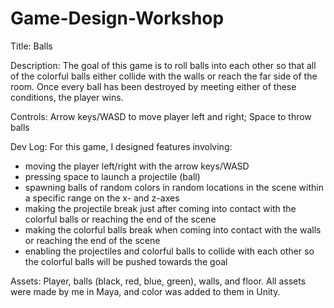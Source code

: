 # Game-Design-Workshop

Title: Balls

Description: The goal of this game is to roll balls into each other so that all of the colorful balls either collide with the walls or reach the far side of the room. Once every ball has been destroyed by meeting either of these conditions, the player wins.

Controls: Arrow keys/WASD to move player left and right; Space to throw balls

Dev Log: For this game, I designed features involving:
  - moving the player left/right with the arrow keys/WASD
  - pressing space to launch a projectile (ball)
  - spawning balls of random colors in random locations in the scene within a specific range on the x- and z-axes
  - making the projectile break just after coming into contact with the colorful balls or reaching the end of the scene
  - making the colorful balls break when coming into contact with the walls or reaching the end of the scene
  - enabling the projectiles and colorful balls to collide with each other so the colorful balls will be pushed towards the goal

Assets: Player, balls (black, red, blue, green), walls, and floor. All assets were made by me in Maya, and color was added to them in Unity.
